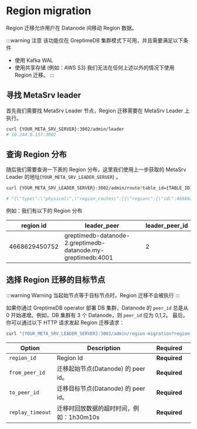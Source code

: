 # Region migration

Region 迁移允许用户在 Datanode 间移动 Region 数据。

:::warning 注意
该功能仅在 GreptimeDB 集群模式下可用，并且需要满足以下条件
- 使用 Kafka WAL
- 使用共享存储 (例如：AWS S3)
我们无法在任何上述以外的情况下使用 Region 迁移。
:::

## 寻找 MetaSrv leader
首先我们需要找 MetaSrv Leader 节点，Region 迁移需要在 MetaSrv Leader 上执行。
```bash
curl {YOUR_META_SRV_SERVER}:3002/admin/leader
# 10.244.0.157:3002
```

## 查询 Region 分布

随后我们需要查询一下表的 Region 分布，这里我们使用上一步获取的 MetaSrv Leader 的地址(`YOUR_META_SRV_LEADER_SERVER`) 。
```bash
curl {YOUR_META_SRV_LEADER_SERVER}:3002/admin/route?table_id={TABLE_ID}

# "{\"type\":\"physical\",\"region_routes\":[{\"region\":{\"id\":4668629450752,\"name\":\"\",\"partition\":{\"column_list\":[],\"value_list\":[\"\\\"MaxValue\\\"\"]},\"attrs\":{}},\"leader_peer\":{\"id\":2,\"addr\":\"greptimedb-datanode-2.greptimedb-datanode.my-greptimedb:4001\"},\"follower_peers\":[]}],\"version\":2}"
```
例如：我们有以下的 Region 分布

| region id     | leader_peer                                                  | leader_peer_id |
|---------------|--------------------------------------------------------------|----------------|
| 4668629450752 | greptimedb-datanode-2.greptimedb-datanode.my-greptimedb:4001 | 2              |

## 选择 Region 迁移的目标节点
:::warning Warning
当起始节点等于目标节点时，Region 迁移不会被执行
:::

如果你通过 GreptimeDB operator 部署 DB 集群，Datanode 的 `peer_id` 总是从 0 开始递增。例如，DB 集群有 3 个 Datanode，则 `peer_id` 应为 0,1,2。
最后，你可以通过以下 HTTP 请求发起 Region 迁移请求：

```bash
curl "{YOUR_META_SRV_LEADER_SERVER}:3002/admin/region-migration?region_id={REGION_ID}&from_peer_id={FROM_PEER_ID}&to_peer_id={TO_PEER_ID}&replay_timeout=5m"
```

| Option           | Description                                                    | Required     |   |
|------------------|----------------------------------------------------------------|--------------|---|
| `region_id`      | Region Id                                                      | **Required** |   |
| `from_peer_id`   | 迁移起始节点(Datanode) 的 peer id。                               | **Required** |   |
| `to_peer_id`     | 迁移目标节点(Datanode) 的 peer id。                               | **Required** |   |
| `replay_timeout` | 迁移时回放数据的超时时间，例如：1h30m10s                             | **Required** |   |